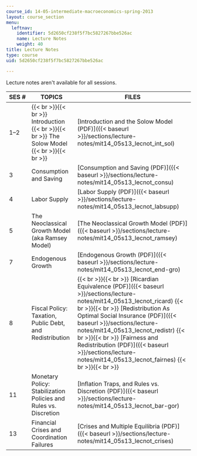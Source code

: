 ```yaml
---
course_id: 14-05-intermediate-macroeconomics-spring-2013
layout: course_section
menu:
  leftnav:
    identifier: 5d2650cf238f5f7bc5827267bbe526ac
    name: Lecture Notes
    weight: 40
title: Lecture Notes
type: course
uid: 5d2650cf238f5f7bc5827267bbe526ac

---
```


Lecture notes aren't available for all sessions.

| SES # | TOPICS | FILES |
| --- | --- | --- |
| 1–2 |  {{< br >}}{{< br >}} Introduction {{< br >}}{{< br >}} The Solow Model {{< br >}}{{< br >}}  | [Introduction and the Solow Model (PDF)]({{< baseurl >}}/sections/lecture-notes/mit14_05s13_lecnot_int_sol) |
| 3 | Consumption and Saving | [Consumption and Saving (PDF)]({{< baseurl >}}/sections/lecture-notes/mit14_05s13_lecnot_consu) |
| 4 | Labor Supply | [Labor Supply (PDF)]({{< baseurl >}}/sections/lecture-notes/mit14_05s13_lecnot_labsupp) |
| 5 | The Neoclassical Growth Model (aka Ramsey Model) | [The Neoclassical Growth Model (PDF)]({{< baseurl >}}/sections/lecture-notes/mit14_05s13_lecnot_ramsey) |
| 7 | Endogenous Growth | [Endogenous Growth (PDF)]({{< baseurl >}}/sections/lecture-notes/mit14_05s13_lecnot_end-gro) |
| 8 | Fiscal Policy: Taxation, Public Debt, and Redistribution |  {{< br >}}{{< br >}} [Ricardian Equivalence (PDF)]({{< baseurl >}}/sections/lecture-notes/mit14_05s13_lecnot_ricard) {{< br >}}{{< br >}} [Redistribution As Optimal Social Insurance (PDF)]({{< baseurl >}}/sections/lecture-notes/mit14_05s13_lecnot_redistr) {{< br >}}{{< br >}} [Fairness and Redistribution (PDF)]({{< baseurl >}}/sections/lecture-notes/mit14_05s13_lecnot_fairnes) {{< br >}}{{< br >}}  |
| 11 | Monetary Policy: Stabilization Policies and Rules vs. Discretion | [Inflation Traps, and Rules vs. Discretion (PDF)]({{< baseurl >}}/sections/lecture-notes/mit14_05s13_lecnot_bar-gor) |
| 13 | Financial Crises and Coordination Failures | [Crises and Multiple Equilibria (PDF)]({{< baseurl >}}/sections/lecture-notes/mit14_05s13_lecnot_crises)